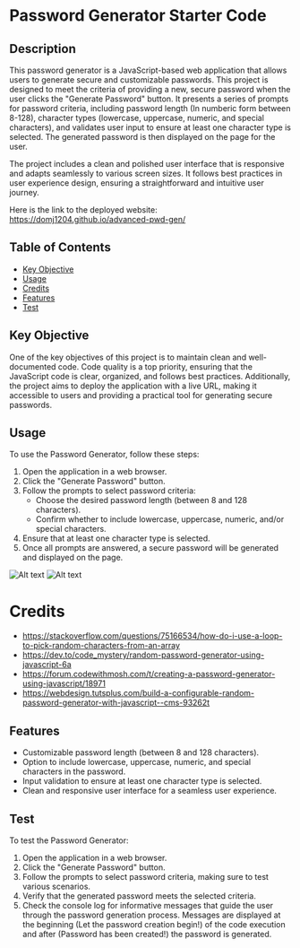 # Password Generator Starter Code

## Description
This password generator is a JavaScript-based web application that allows users to generate secure and customizable passwords. This project is designed to meet the criteria of providing a new, secure password when the user clicks the "Generate Password" button. It presents a series of prompts for password criteria, including password length (In numberic form between 8-128), character types (lowercase, uppercase, numeric, and special characters), and validates user input to ensure at least one character type is selected. The generated password is then displayed on the page for the user.

The project includes a clean and polished user interface that is responsive and adapts seamlessly to various screen sizes. It follows best practices in user experience design, ensuring a straightforward and intuitive user journey.

Here is the link to the deployed website: https://domj1204.github.io/advanced-pwd-gen/

## Table of Contents

- [Key Objective](#key-objective)
- [Usage](#usage)
- [Credits](#credits)
- [Features](#features)
- [Test](#test)


## Key Objective
One of the key objectives of this project is to maintain clean and well-documented code. Code quality is a top priority, ensuring that the JavaScript code is clear, organized, and follows best practices. Additionally, the project aims to deploy the application with a live URL, making it accessible to users and providing a practical tool for generating secure passwords.

## Usage
To use the Password Generator, follow these steps:
1. Open the application in a web browser.
2. Click the "Generate Password" button.
3. Follow the prompts to select password criteria:
   - Choose the desired password length (between 8 and 128 characters).
   - Confirm whether to include lowercase, uppercase, numeric, and/or special characters.
4. Ensure that at least one character type is selected.
5. Once all prompts are answered, a secure password will be generated and displayed on the page.

![Alt text](<images/Screenshot 2023-11-16 at 12.34.23 PM.png>)
![Alt text](<images/Screenshot 2023-11-16 at 12.32.38 PM.png>)

# Credits
-    https://stackoverflow.com/questions/75166534/how-do-i-use-a-loop-to-pick-random-characters-from-an-array
-    https://dev.to/code_mystery/random-password-generator-using-javascript-6a
-    https://forum.codewithmosh.com/t/creating-a-password-generator-using-javascript/18971
-    https://webdesign.tutsplus.com/build-a-configurable-random-password-generator-with-javascript--cms-93262t

## Features
- Customizable password length (between 8 and 128 characters).
- Option to include lowercase, uppercase, numeric, and special characters in the password.
- Input validation to ensure at least one character type is selected.
- Clean and responsive user interface for a seamless user experience.

## Test
To test the Password Generator:
1. Open the application in a web browser.
2. Click the "Generate Password" button.
3. Follow the prompts to select password criteria, making sure to test various scenarios.
4. Verify that the generated password meets the selected criteria.
5. Check the console log for informative messages that guide the user through the password generation process. Messages are displayed at the beginning (Let the password creation begin!) of the code execution and after (Password has been created!) the password is generated.

